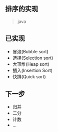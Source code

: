 ## 排序的实现
> java

## 已实现
* 冒泡(Bubble sort)
* 选择(Selection sort)
* 大顶堆(Heap sort)
* 插入(Insertion Sort)
* 快排(Quick sort)

## 下一步
* 归并
* 二分
* 计数
* ...
